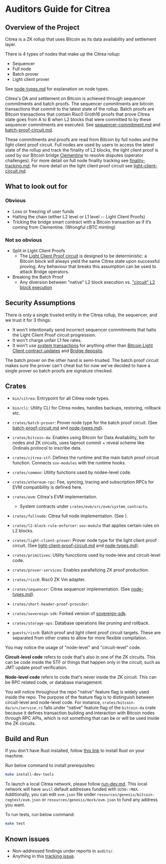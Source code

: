 # Auditors Guide for Citrea

## Overview of the Project

Citrea is a ZK rollup that uses Bitcoin as its data availability and settlement layer. 

There is 4 types of nodes that make up the Citrea rollup:
- Sequencer
- Full node
- Batch prover
- Light client prover

See [node-types.md](./node-types.md) for explanation on node types.

Citrea's DA and settlement on Bitcoin is achieved through sequencer commitments and batch proofs. The sequencer commitments are bitcoin transactions that commit to the latest state of the rollup. Batch proofs are Bitcoin transactions that contain Risc0 Groth16 proofs that prove Citrea state goes from A to B when L2 blocks that were committed to by these sequencer commitments are executed. See [sequencer-commitment.md](./sequencer-commitment.md) and [batch-proof-circuit.md](./batch-proof-circuit.md).

These commitments and proofs are read from Bitcoin by full nodes and the light client proof circuit. Full nodes are used by users to access the latest state of the rollup and track the finality of L2 blocks, the light client proof is used by our Bitcoin bridge [Clementine](https://citrea.xyz/clementine_whitepaper.pdf) to resolve disputes (operator challenges). For more detail on full node finality tracking see [finality-tracking.md](./finality-tracking.md); for more detail on the light client proof circuit see [light-client-circuit.md](./light-client-circuit.md). 

## What to look out for

### Obvious
- Loss or freezing of user funds
- Halting the chain (either L2 level or L1 level -- Light Client Proofs)
- Tricking the bridge smart contract with a Bitcoin transaction as if it’s coming from Clementine. (Wrongful cBTC minting)

### Not so obvious
- Split in Light Client Proofs
  - The [Light Client Proof circuit](./light-client-circuit.md) is designed to be deterministic: a Bitcoin block will always yield the same Citrea state upon successful proving. Any behaviour that breaks this assumption can be used to attack Bridge operators.
- Breaking the Batch Proof
  - Any diversion between "native" L2 block execution vs. ["circuit" L2 block execution](./batch-proof-circuit.md)


## Security Assumptions

There is only a single trusted entity in the Citrea rollup, the sequencer, and we trust it for 3 things:

- It won't intentionally send incorrect sequencer commitments that halts the Light Client Proof circuit progression.
- It won't charge unfair L1 fee rates.
- It won't use [system transactions](./eth-mainnet-evm-differences.md#system-transactions) for anything other than [Bitcoin Light Client contract updates](./bitcoin-light-client-contract.md) and [Bridge deposits](./bridge-contract.md).

The batch prover on the other hand is semi-trusted. The batch proof circuit makes sure the prover can't cheat but for now we've decided to have a single prover so batch proofs are signature checked. 


## Crates

- `bin/citrea`: Entrypoint for all Citrea node types.

- `bin/cli`: Utility CLI for Citrea nodes, handles backups, restoring, rollback etc.

- `crates/batch-prover`: Prover node type for the batch proof circuit. (See [batch-proof-circuit.md](./batch-proof-circuit.md) and [node-types.md](./node-types.md#3-batch-prover)).

- `crates/bitcoin-da`: Enables using Bitcoin for Data Availability, both for nodes and ZK circuits, uses taproot commit + reveal scheme like Ordinals protocol to inscribe data.

- `crates/citrea-stf`: Defines the runtime and the main batch proof circuit function. Connects `sov-modules` with the runtime hooks.

- `crates/common`: Utility functions used by nodee-level code.

- `crates/ethereum-rpc`: Fee, syncing, tracing and subscription RPCs for EVM compatibility is defined here.

- `crates/evm`: Citrea's EVM implementation.
    - System contracts under `crates/evm/src/evm/system_contracts`.

- `crates/fullnode`: Citrea full node implementation. (See [](./node-types.md#2-full-node)).

- `crates/l2-block-rule-enforcer`: `sov-module` that applies certain rules on L2 blocks. 

- `crates/light-client-prover`: Prover node type for the light client proof circuit. (See [light-client-proof-circuit.md](./light-client-circuit.md) and [node-types.md](./node-types.md#4-light-client-prover)).

- `crates/primitives`: Utility funcctions used by node-leve and circuit-level code.

- `crates/prover-services`: Enables parallelizing ZK proof production.

- `crates/risc0`: Risc0 ZK Vm adapter.

- `crates/sequencer`: Citrea sequencer implementation. (See [node-types.md](./node-types.md#1-sequencer-node)).

- `crates/short-header-proof-provider`:

- `crates/sovereign-sdk`: Forked version of [sovereign-sdk](https://github.com/Sovereign-Labs/sovereign-sdk).

- `crates/storage-ops`: Database operations like pruning and rollback.

- `guests/risc0`: Batch proof and light client proof circuit targets. These are separated from other crates to allow for more flexible compilation.

You may notice the usage of "node-level" and "circuit-level" code.

**Circuit-level code** refers to code that's also in one of the ZK circuits. This can be code inside the STF or things that happen only in the circuit, such as JMT update proof verification.

**Node-level code** refers to code that's never inside the ZK circuit. This can be RPC related code, or database management.

You will notice throughout the repo "native" feature flag is widely used inside the repo. The purpose of the feature flag is to distinguish between circuit-level and node-level code. For instance, `crates/bitcoin-da/src/service.rs` falls under "native" feature flag of the `bitcoin-da` crate because it defines transaction building and interaction with Bitcoin nodes through RPC APIs, which is not something that can be or will be used inside the ZK circuits.

## Build and Run
If you don't have Rust installed, follow [this link](https://www.rust-lang.org/tools/install) to install Rust on your machine.

Run below command to install prerequisites:

```sh
make install-dev-tools
```

To launch a local Citrea network, please follow [run-dev.md](./run-dev.md). This local network will have `anvil` default addresses funded with `U256::MAX`. Additionally, you can edit `evm.json` file under `resources/genesis/bitcoin-regtest/evm.json` or `resources/genesis/mock/evm.json` to fund any address you want.

To run tests, run below command:

```sh
make test
```


## Known issues
- Non-addressed findings under reports in `audits/`.
- Anything in this [tracking issue](https://github.com/chainwayxyz/citrea/issues/2212).
